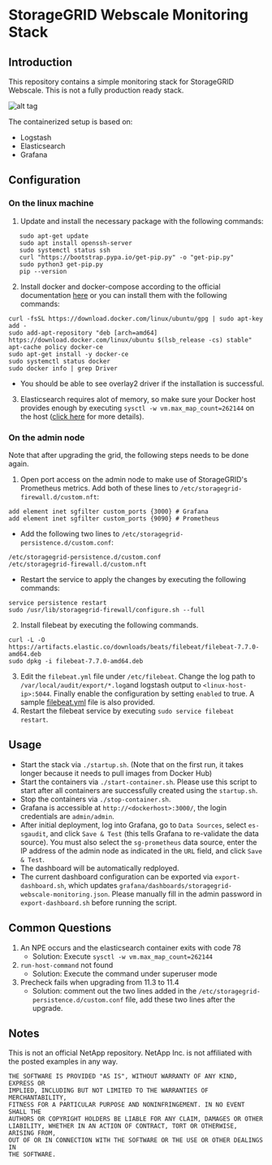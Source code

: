 # StorageGRID Webscale Monitoring Stack

## Introduction
This repository contains a simple monitoring stack for StorageGRID Webscale. This is not a fully production ready stack.

![alt tag](https://raw.github.com/csiebler/storagegrid-monitoring/master/screenshots/screenshot01.png)

The containerized setup is based on:

* Logstash
* Elasticsearch
* Grafana

## Configuration

### On the linux machine
1. Update and install the necessary package with the following commands:
```
   sudo apt-get update
   sudo apt install openssh-server
   sudo systemctl status ssh
   curl "https://bootstrap.pypa.io/get-pip.py" -o "get-pip.py"
   sudo python3 get-pip.py
   pip --version
```
2. Install docker and docker-compose according to the official documentation [here](https://docs.docker.com/engine/install/ubuntu/) or you can install them with the following commands:
```
curl -fsSL https://download.docker.com/linux/ubuntu/gpg | sudo apt-key add -
sudo add-apt-repository "deb [arch=amd64] https://download.docker.com/linux/ubuntu $(lsb_release -cs) stable"
apt-cache policy docker-ce
sudo apt-get install -y docker-ce
sudo systemctl status docker
sudo docker info | grep Driver
```
* You should be able to see overlay2 driver if the installation is successful.

3. Elasticsearch requires alot of memory, so make sure your Docker host provides enough by executing `sysctl -w vm.max_map_count=262144` on the host ([click here](https://www.elastic.co/guide/en/elasticsearch/reference/current/vm-max-map-count.html) for more details).
### On the admin node
Note that after upgrading the grid, the following steps needs to be done again.
1. Open port access on the admin node to make use of StorageGRID's Prometheus metrics. Add both of these lines to `/etc/storagegrid-firewall.d/custom.nft`:
```
add element inet sgfilter custom_ports {3000} # Grafana 
add element inet sgfilter custom_ports {9090} # Prometheus
```
* Add the following two lines to `/etc/storagegrid-persistence.d/custom.conf`:
```
/etc/storagegrid-persistence.d/custom.conf
/etc/storagegrid-firewall.d/custom.nft
```
* Restart the service to apply the changes by executing the following commands:
```
service persistence restart
sudo /usr/lib/storagegrid-firewall/configure.sh --full
```
2. Install filebeat by executing the following commands.
```
curl -L -O https://artifacts.elastic.co/downloads/beats/filebeat/filebeat-7.7.0-amd64.deb
sudo dpkg -i filebeat-7.7.0-amd64.deb
```
3. Edit the `filebeat.yml` file under `/etc/filebeat`. Change the log path to `/var/local/audit/export/*.log`and logstash output to `<linux-host-ip>:5044`. Finally enable the configuration by setting `enabled` to true. A sample [filebeat.yml](./filebeat.yml) file is also provided.
4. Restart the filebeat service by executing `sudo service filebeat restart`.

## Usage
* Start the stack via `./startup.sh`. (Note that on the first run, it takes longer because it needs to pull images from Docker Hub)
* Start the containers via `./start-container.sh`. Please use this script to start after all containers are successfully created using the `startup.sh`.
* Stop the containers via `./stop-container.sh`.
* Grafana is accessible at `http://<dockerhost>:3000/`, the login credentials are `admin/admin`.
* After initial deployment, log into Grafana, go to `Data Sources`, select `es-sgaudit`, and click `Save & Test` (this tells Grafana to re-validate the data source). You must also select the `sg-prometheus` data source, enter the IP address of the admin node as indicated in the `URL` field, and click `Save & Test`.
* The dashboard will be automatically redployed.
* The current dashboard configuration can be exported via `export-dashboard.sh`, which updates `grafana/dashboards/storagegrid-webscale-monitoring.json`. Please manually fill in the admin password in `export-dashboard.sh` before running the script.

## Common Questions
1. An NPE occurs and the elasticsearch container exits with code 78
   * Solution: Execute `sysctl -w vm.max_map_count=262144`
1. `run-host-command` not found
   * Solution: Execute the command under superuser mode
1. Precheck fails when upgrading from 11.3 to 11.4
   * Solution: comment out the two lines added in the `/etc/storagegrid-persistence.d/custom.conf` file, add these two lines after the upgrade.

## Notes
This is not an official NetApp repository. NetApp Inc. is not affiliated with the posted examples in any way.

```
THE SOFTWARE IS PROVIDED "AS IS", WITHOUT WARRANTY OF ANY KIND, EXPRESS OR
IMPLIED, INCLUDING BUT NOT LIMITED TO THE WARRANTIES OF MERCHANTABILITY,
FITNESS FOR A PARTICULAR PURPOSE AND NONINFRINGEMENT. IN NO EVENT SHALL THE
AUTHORS OR COPYRIGHT HOLDERS BE LIABLE FOR ANY CLAIM, DAMAGES OR OTHER
LIABILITY, WHETHER IN AN ACTION OF CONTRACT, TORT OR OTHERWISE, ARISING FROM,
OUT OF OR IN CONNECTION WITH THE SOFTWARE OR THE USE OR OTHER DEALINGS IN
THE SOFTWARE.
```
